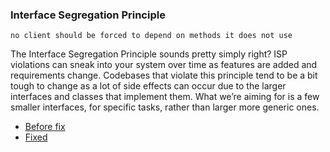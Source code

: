 ### Interface Segregation Principle

`no client should be forced to depend on methods it does not use
`

The Interface Segregation Principle sounds pretty simply right? ISP violations can sneak into your system over time as features are added and requirements change. Codebases that violate this principle tend to be a bit tough to change as a lot of side effects can occur due to the larger interfaces and classes that implement them. What we’re aiming for is a few smaller interfaces, for specific tasks, rather than larger more generic ones.

- [Before fix](./error)
- [Fixed](./fixed)